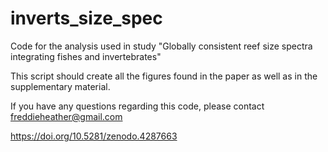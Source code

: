 # inverts_size_spec
Code for the analysis used in study "Globally consistent reef size spectra integrating fishes and invertebrates"

This script should create all the figures found in the paper as well as in the supplementary material. 

If you have any questions regarding this code, please contact freddieheather@gmail.com


https://doi.org/10.5281/zenodo.4287663
